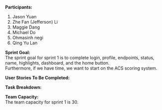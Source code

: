 <b>Participants:</b>
1. Jason Yuan
2. Zhe Fan (Jefferson) Li
3. Maggie Dang
4. Michael Do
5. Ohmasinh negi
6. Qing Yu Lan

<b>Sprint Goal:</b><br>
The sprint goal for sprint 1 is to complete login, profile, endpoints, status, name, highlights, dashboard, and the home button.<br>
Furthermore, if we have time, we want to start on the ACS scoring system.

<b>User Stories To Be Completed:</b>

<b>Task Breakdown:</b>

<b>Team Capacity:</b><br>
The team capacity for sprint 1 is 30.
